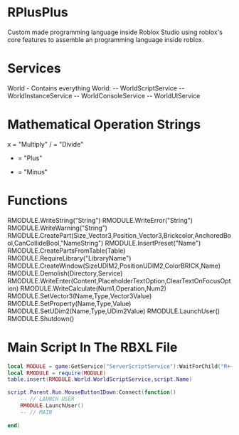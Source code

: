 # RPlusPlus
Custom made programming language inside Roblox Studio using roblox's core features to assemble an programming language inside roblox.

# Services
World - Contains everything
World:
  -- WorldScriptService
  -- WorldInstanceService
  -- WorldConsoleService
  -- WorldUIService

# Mathematical Operation Strings
x = "Multiply"
/ = "Divide"
+ = "Plus"
- = "Minus"

# Functions
RMODULE.WriteString("String")
RMODULE.WriteError("String")
RMODULE.WriteWarning("String")
RMODULE.CreatePart(Size_Vector3,Position_Vector3,Brickcolor,AnchoredBool,CanCollideBool,"NameString")
RMODULE.InsertPreset("Name")
RMODULE.CreatePartsFromTable(Table)
RMODULE.RequireLibrary("LibraryName")
RMODULE.CreateWindow(SizeUDIM2,PositionUDIM2,ColorBRICK,Name)
RMODULE.Demolish(Directory,Service)
RMODULE.WriteEnter(Content,PlaceholderTextOption,ClearTextOnFocusOption)
RMODULE.WriteCalculate(Num1,Operation,Num2)
RMODULE.SetVector3(Name,Type,Vector3Value)
RMODULE.SetProperty(Name,Type,Value)
RMODULE.SetUDim2(Name,Type,UDim2Value)
RMODULE.LaunchUser()
RMODULE.Shutdown()

# Main Script In The RBXL File
```lua
local MODULE = game:GetService("ServerScriptService"):WaitForChild("R++"):FindFirstChild("LanguageCore")
local RMODULE = require(MODULE)
table.insert(RMODULE.World.WorldScriptService,script.Name)

script.Parent.Run.MouseButton1Down:Connect(function()
	-- // LAUNCH USER
	RMODULE.LaunchUser()
	-- // MAIN
	
end)
```
